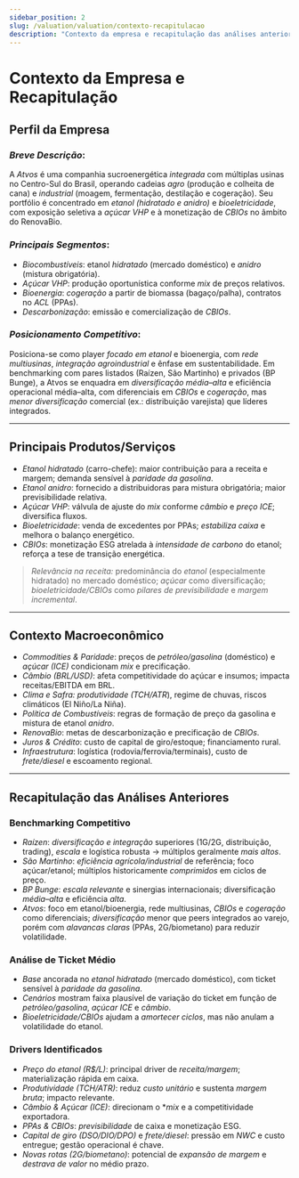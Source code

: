 ```yaml
---
sidebar_position: 2
slug: /valuation/valuation/contexto-recapitulacao
description: "Contexto da empresa e recapitulação das análises anteriores"
---
```


# Contexto da Empresa e Recapitulação

## Perfil da Empresa

### *Breve Descrição*:  
A *Atvos* é uma companhia sucroenergética *integrada* com múltiplas usinas no Centro-Sul do Brasil, operando cadeias *agro* (produção e colheita de cana) e *industrial* (moagem, fermentação, destilação e cogeração). Seu portfólio é concentrado em *etanol (hidratado e anidro)* e *bioeletricidade*, com exposição seletiva a *açúcar VHP* e à monetização de *CBIOs* no âmbito do RenovaBio.

### *Principais Segmentos*:  
- *Biocombustíveis*: etanol *hidratado* (mercado doméstico) e *anidro* (mistura obrigatória).  
- *Açúcar VHP*: produção oportunística conforme *mix* de preços relativos.  
- *Bioenergia*: *cogeração* a partir de biomassa (bagaço/palha), contratos no *ACL* (PPAs).  
- *Descarbonização*: emissão e comercialização de *CBIOs*.

### *Posicionamento Competitivo*:  
Posiciona-se como player *focado em etanol* e bioenergia, com *rede multiusinas*, *integração agroindustrial* e ênfase em sustentabilidade. Em benchmarking com pares listados (Raízen, São Martinho) e privados (BP Bunge), a Atvos se enquadra em *diversificação média–alta* e eficiência operacional média–alta, com diferenciais em *CBIOs* e *cogeração*, mas *menor diversificação* comercial (ex.: distribuição varejista) que líderes integrados.

---

## Principais Produtos/Serviços

- *Etanol hidratado* (carro-chefe): maior contribuição para a receita e margem; demanda sensível à *paridade da gasolina*.  
- *Etanol anidro*: fornecido a distribuidoras para mistura obrigatória; maior previsibilidade relativa.  
- *Açúcar VHP*: válvula de ajuste do *mix* conforme *câmbio* e *preço ICE*; diversifica fluxos.  
- *Bioeletricidade*: venda de excedentes por PPAs; *estabiliza caixa* e melhora o balanço energético.  
- *CBIOs*: monetização ESG atrelada à *intensidade de carbono* do etanol; reforça a tese de transição energética.

> *Relevância na receita:* predominância do *etanol* (especialmente hidratado) no mercado doméstico; *açúcar* como diversificação; *bioeletricidade/CBIOs* como *pilares de previsibilidade* e *margem incremental*.

---

## Contexto Macroeconômico

- *Commodities & Paridade*: preços de *petróleo/gasolina* (doméstico) e *açúcar (ICE)* condicionam *mix* e precificação.  
- *Câmbio (BRL/USD)*: afeta competitividade do açúcar e insumos; impacta receitas/EBITDA em BRL.  
- *Clima e Safra: produtividade (TCH/ATR*), regime de chuvas, riscos climáticos (El Niño/La Niña).  
- *Política de Combustíveis*: regras de formação de preço da gasolina e mistura de etanol *anidro*.  
- *RenovaBio*: metas de descarbonização e precificação de *CBIOs*.  
- *Juros & Crédito*: custo de capital de giro/estoque; financiamento rural.  
- *Infraestrutura*: logística (rodovia/ferrovia/terminais), custo de *frete/diesel* e escoamento regional.

---

## Recapitulação das Análises Anteriores

### Benchmarking Competitivo

- *Raízen*: *diversificação e integração* superiores (1G/2G, distribuição, trading), *escala* e logística robusta → múltiplos geralmente *mais altos*.  
- *São Martinho*: *eficiência agrícola/industrial* de referência; foco açúcar/etanol; múltiplos historicamente *comprimidos* em ciclos de preço.  
- *BP Bunge*: *escala relevante* e sinergias internacionais; diversificação *média–alta* e eficiência *alta*.  
- *Atvos*: foco em etanol/bioenergia, rede multiusinas, *CBIOs* e *cogeração* como diferenciais; *diversificação* menor que peers integrados ao varejo, porém com *alavancas claras* (PPAs, 2G/biometano) para reduzir volatilidade.

### Análise de Ticket Médio

- *Base* ancorada no *etanol hidratado* (mercado doméstico), com ticket sensível à *paridade da gasolina*.  
- *Cenários* mostram faixa plausível de variação do ticket em função de *petróleo/gasolina*, *açúcar ICE* e *câmbio*.  
- *Bioeletricidade/CBIOs* ajudam a *amortecer ciclos*, mas não anulam a volatilidade do etanol.

### Drivers Identificados

- *Preço do etanol (R$/L)*: principal driver de *receita/margem*; materialização rápida em caixa.  
- *Produtividade (TCH/ATR)*: reduz *custo unitário* e sustenta *margem bruta*; impacto relevante.  
- *Câmbio & Açúcar (ICE)*: direcionam o **mix* e a competitividade exportadora.  
- *PPAs & CBIOs*: *previsibilidade* de caixa e monetização ESG.  
- *Capital de giro (DSO/DIO/DPO)* e *frete/diesel*: pressão em *NWC* e custo entregue; gestão operacional é chave.  
- *Novas rotas (2G/biometano)*: potencial de *expansão de margem* e *destrava de valor* no médio prazo.
